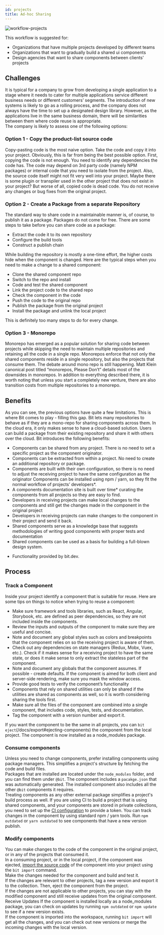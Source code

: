 ```yaml
---
id: projects
title: Ad-hoc Sharing
---
```

![workflow-projects](https://storage.googleapis.com/static.bit.dev/docs/images/workflow_projects.png)

This workflow is suggested for:

- Organizations that have multiple projects developed by different teams
- Organizations that want to gradually build a shared ui components
- Design agencies that want to share components between clients' projects

## Challenges

It is typical for a company to grow from developing a single application to a stage where it needs to cater for multiple applications service different business needs or different customers’ segments. 
The introduction of new systems is likely to go as a rolling process, and the company does not always have the time to set up a designated design library. However, as the applications live in the same business domain, there will be similarities between them where code reuse is appropriate.  
The company is likely to assess one of the following options:  

### Option 1 - Copy the product-list source code

Copy-pasting code is the most naive option. Take the code and copy it into your project. Obviously, this is far from being the best possible option.
First, copying the code is not enough. You need to identify any dependencies the code has. The code may depend on 3rd party code (namely NPM packages) or internal code that you need to isolate from the project.
Also, the source code itself might not fit very well into your project. Maybe there is some plugin or transpiler used in the other project that does not exist in your project?
But worse of all, copied code is dead code. You do not receive any changes or bug fixes from the original project.

### Option 2 - Create a Package from a separate Repository

The standard way to share code in a maintainable manner is, of course, to publish it as a package. Packages do not come for free. There are some steps to take before you can share code as a package:

- Extract the code it to its own repository
- Configure the build tools
- Construct a publish chain

While building the repository is mostly a one-time effort, the higher costs hide when the component is changed. Here are the typical steps when you need to make a change to a shared component:

- Clone the shared component repo
- Switch to the repo and install
- Code and test the shared component
- Link the project code to the shared repo
- Check the component in the code
- Push the code to the original repo
- Publish the package from the original project
- Install the package and unlink the local project

This is definitely too many steps to do for every change.

### Option 3 - Monorepo

Monorepo has emerged as a popular solution for sharing code between projects while skipping the need to maintain multiple repositories and retaining all the code in a single repo. Monorepos enforce that not only the shared components reside in a single repository, but also the projects that consume them.
The debate around mono repo is still happening. Matt Klein canonical post titled “monorepos, Please Don’t” details most of the downsides in monorepos.
In addition to everything described there, it is worth noting that unless you start a completely new venture, there are also transition costs from multiple repositories to a monorepo.

## Benefits

As you can see, the previous options have quite a few limitations. This is where Bit comes to play - filling this gap. Bit lets many repositories to behave as if they are a mono-repo for sharing components across them. In the cloud era, it only makes sense to have a cloud-based solution. Users can build a package from their existing repository and share it with others over the cloud.
Bit introduces the following benefits:  

- Components can be shared from any project. There is no need to set a specific project as the component originator.  
- Components can be extracted from within a project. No need to create an additional repository or package.  
- Components are built with their own configuration, so there is no need to adjust the receiving project to have the same configuration as the originator
Components can be installed using npm / yarn, so they fit the normal workflow of projects’ developers*.  
- A components documentation site is built over time* curating the components from all projects so they are easy to find.
- Developers in receiving projects can make local changes to the components and still get the changes made in the component in the original project
- Developers in receiving projects can make changes to the component in their project and send it back.
- Shared components serve as a knowledge base that suggests methodologies of writing good components with proper tests and documentation
- Shared components can be used as a basis for building a full-blown design system.

* Functionality provided by bit.dev.

## Process

### Track a Component

Inside your project identify a component that is suitable for reuse. Here are some tips on things to notice when trying to reuse a component:  

- Make sure framework and tools libraries, such as React, Angular, Storybook, etc. are defined as peer dependencies, so they are not included inside the components.
- Review the inputs and outputs of the component to make sure they are useful and concise.
- Note and document any global styles such as colors and breakpoints that the component relies on so the receiving project is aware of them.  
- Check out any dependencies on state managers (Redux, Mobx, Vuex, etc.). Check if it makes sense for a receiving project to have the same state, or does it make sense to only extract the stateless part of the component.  
- Note and document any globals that the component assumes. If possible - create defaults. If the component is aimed for both client and server-side rendering, make sure you mask the window access.  
- Provide good tests to verify the component’s functionality
- Components that rely on shared utilities can only be shared if the utilities are shared as components as well, so it is worth considering sharing the tools first.  
- Make sure all the files of the component are combined into a single component, that includes code, styles, tests, and documentation.  
- Tag the component with a version number and export it.  

If you want the component to be the same in all projects, you can `bit eject`(/docs/export#ejecting-components) the component from the local project. The component is now installed as a node_modules package.  

### Consume components

Unless you need to change components, prefer installing components using package managers. This simplifies a project's structure by fetching the code and build files.  
Packages that are installed are located under the `node_modules` folder, and you can find them under `@bit`. The component includes a `pacakge.json` that was automatically generated. The installed component also includes all the other `@bit` components it requires.  
Treating components as any other external package simplifies a project's build process as well.
If you are using CI to build a project that is using shared components, and your components are stored in private collections, you need to set up the [CI configuration](/docs/ci) to provide a token. 
You can track changes in the component by using standard npm / yarn tools. Run `npm outdated` or `yarn outdated` to see components that have a new version publish.  

### Modify components

You can make changes to the code of the component in the original project, or in any of the projects that consumed it.  
In a consuming project, or in the local project, if the component was ejected, [import the source code](/docs/sourcing-components) of the component into your project using the `bit import` command.  
Make the changes needed for the component and build and test it.  
If the changes are relevant to other projects, tag a new version and export it to the collection. Then, eject the component from the project.  
If the changes are not applicable to other projects, you can stay with the modified component and still receive updates from the original component.
Receive Updates
If the component is installed locally as a node_modules package, you can check on updates by running `npm outdated` or `npm update` to see if a new version exists.  
If the component is imported into the workspace, running `bit import` will get all the changes, and you can check out new versions or merge the incoming changes with the local version.
